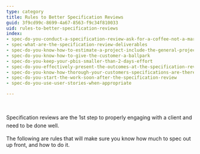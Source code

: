 ```yaml
---
type: category
title: Rules to Better Specification Reviews
guid: 3f9cd99c-8699-4a67-8563-f9c34f810033
uid: rules-to-better-specification-reviews
index:
- spec-do-you-conduct-a-specification-review-ask-for-a-coffee-not-a-marriage
- spec-what-are-the-specification-review-deliverables
- spec-do-you-know-how-to-estimate-a-project-include-the-general-project-costs
- spec-do-you-know-how-to-give-the-customer-a-ballpark
- spec-do-you-keep-your-pbis-smaller-than-2-days-effort
- spec-do-you-effectively-present-the-outcomes-at-the-specification-review-presentation
- spec-do-you-know-how-thorough-your-customers-specifications-are-there-are-5-levels
- spec-do-you-start-the-work-soon-after-the-specification-review
- spec-do-you-use-user-stories-when-appropriate

---
```

<p>​​</p>
<p>​​​<span style="line-height&#58;1.6;">Specification reviews are the 1st step to properly engaging with a client and need to be done well.</span></p><p>The following are rules that will make sure you know how much to spec out up front, and how to do it.​​</p>

